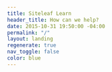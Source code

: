 ```yaml
---
title: Siteleaf Learn
header_title: How can we help?
date: 2015-10-31 19:50:00 -04:00
permalink: "/"
layout: landing
regenerate: true
nav_toggle: false
color: blue
---
```


